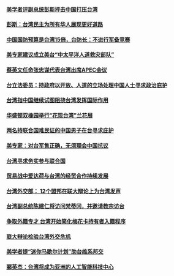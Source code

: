 #### [美学者评副总统彭斯抨击中国打压台湾](../pages/zivymejqv_/4600291.md?t=10051231?t=10051115?t=10051046?t=10051040) 

#### [彭斯：台湾民主为所有华人展现更好道路](../pages/zivymejqv_/4600184.md?t=10051231?t=10051115?t=10051046?t=10051040) 

#### [中国国防预算是台湾15倍，台防长：不进行军备竞赛](../pages/zivymejqv_/4599391.md?t=10051231?t=10051115?t=10051046?t=10051040) 

#### [美专家建议成立美台“中太平洋人道救灾部队” ](../pages/zivymejqv_/4599125.md?t=10051231?t=10051115?t=10051046?t=10051040) 

#### [蔡英文任命张忠谋代表台湾出席APEC会议](../pages/zivymejqv_/4597885.md?t=10051231?t=10051115?t=10051046?t=10051040) 

#### [台立法委员：持政府以开放、人道的立场处理中国人士寻求政治庇护](../pages/zivymejqv_/4597749.md?t=10051231?t=10051115?t=10051046?t=10051040) 

#### [台湾指中国继续试图阻挠台湾发挥国际作用](../pages/zivymejqv_/4597678.md?t=10051231?t=10051115?t=10051046?t=10051040) 

#### [华盛顿双橡园举行“花现台湾”兰花展](../pages/zivymejqv_/4597012.md?t=10051231?t=10051115?t=10051046?t=10051040) 

#### [两名持联合国难民证的中国男子在台寻求庇护](../pages/zivymejqv_/4596948.md?t=10051231?t=10051115?t=10051046?t=10051040) 

#### [美专家：对台军售正确，无须理会中国抗议](../pages/zivymejqv_/4596918.md?t=10051231?t=10051115?t=10051046?t=10051040) 

#### [台湾寻求务实参与联合国](../pages/zivymejqv_/4596889.md?t=10051231?t=10051115?t=10051046?t=10051040) 

#### [贸易战中爱达荷与台湾的经贸合作持续发展](../pages/zivymejqv_/4596631.md?t=10051231?t=10051115?t=10051046?t=10051040) 

#### [台湾外交部： 12个盟邦在联大辩论上为台湾发声](../pages/zivymejqv_/4596192.md?t=10051231?t=10051115?t=10051046?t=10051040) 

#### [台湾副总统陈建仁将访问梵蒂冈，并邀请教宗访台](../pages/zivymejqv_/4596026.md?t=10051231?t=10051115?t=10051046?t=10051040) 

#### [争取外籍专才 台湾开始简化梅花卡持有者入籍程序](../pages/zivymejqv_/4595915.md?t=10051231?t=10051115?t=10051046?t=10051040) 

#### [联大辩论检验台湾外交危机](../pages/zivymejqv_/4595290.md?t=10051231?t=10051115?t=10051046?t=10051040) 

#### [美学者提“迷你马歇尔计划”助台维系邦交](../pages/zivymejqv_/4595275.md?t=10051231?t=10051115?t=10051046?t=10051040) 

#### [郦英杰：台湾将成为亚洲的人工智能科技中心](../pages/zivymejqv_/4594502.md?t=10051231?t=10051115?t=10051046?t=10051040) 

